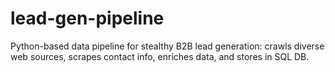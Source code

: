 # lead-gen-pipeline
Python-based data pipeline for stealthy B2B lead generation: crawls diverse web sources, scrapes contact info, enriches data, and stores in SQL DB.
